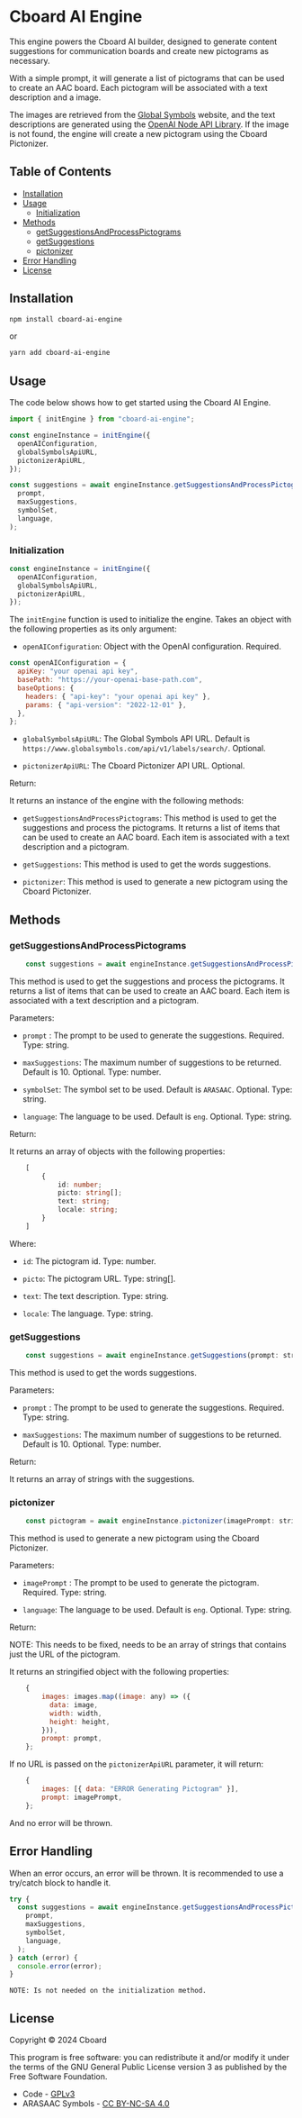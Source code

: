 # Cboard AI Engine

This engine powers the Cboard AI builder, designed to generate content suggestions for communication boards and create new pictograms as necessary.

With a simple prompt, it will generate a list of pictograms that can be used to create an AAC board. Each pictogram will be associated with a text description and a image.

The images are retrieved from the [Global Symbols](https://www.globalsymbols.com/) website, and the text descriptions are generated using the [OpenAI Node API Library](https://www.npmjs.com/package/openai). If the image is not found, the engine will create a new pictogram using the Cboard Pictonizer.

## Table of Contents

- [Installation](#installation)
- [Usage](#usage)
  - [Initialization](#initialization)
- [Methods](#methods)
  - [getSuggestionsAndProcessPictograms](#getSuggestionsAndProcessPictograms)
  - [getSuggestions](#getSuggestions)
  - [pictonizer](#pictonizer)
- [Error Handling](#error-handling)
- [License](#license)

## Installation

```bash
npm install cboard-ai-engine
```

or

```bash
yarn add cboard-ai-engine
```

## Usage

The code below shows how to get started using the Cboard AI Engine.

```javascript
import { initEngine } from "cboard-ai-engine";

const engineInstance = initEngine({
  openAIConfiguration,
  globalSymbolsApiURL,
  pictonizerApiURL,
});

const suggestions = await engineInstance.getSuggestionsAndProcessPictograms(
  prompt,
  maxSuggestions,
  symbolSet,
  language,
);
```

### Initialization

```javascript
const engineInstance = initEngine({
  openAIConfiguration,
  globalSymbolsApiURL,
  pictonizerApiURL,
});
```

The `initEngine` function is used to initialize the engine. Takes an object with the following properties as its only argument:

- `openAIConfiguration`: Object with the OpenAI configuration. Required.

```javascript
const openAIConfiguration = {
  apiKey: "your openai api key",
  basePath: "https://your-openai-base-path.com",
  baseOptions: {
    headers: { "api-key": "your openai api key" },
    params: { "api-version": "2022-12-01" },
  },
};
```

- `globalSymbolsApiURL`: The Global Symbols API URL. Default is `https://www.globalsymbols.com/api/v1/labels/search/`. Optional.

- `pictonizerApiURL`: The Cboard Pictonizer API URL. Optional.

Return:

It returns an instance of the engine with the following methods:

- `getSuggestionsAndProcessPictograms`: This method is used to get the suggestions and process the pictograms. It returns a list of items that can be used to create an AAC board. Each item is associated with a text description and a pictogram.

- `getSuggestions`: This method is used to get the words suggestions.

- `pictonizer`: This method is used to generate a new pictogram using the Cboard Pictonizer.

## Methods

### getSuggestionsAndProcessPictograms

```javascript
    const suggestions = await engineInstance.getSuggestionsAndProcessPictograms(prompt: string, maxSuggestions: number, symbolSet: string, language: string) => Promise<Array<{id: number, picto: string[], text: string, locale: string}>>;
```

This method is used to get the suggestions and process the pictograms. It returns a list of items that can be used to create an AAC board. Each item is associated with a text description and a pictogram.

Parameters:

- `prompt` : The prompt to be used to generate the suggestions. Required. Type: string.

- `maxSuggestions`: The maximum number of suggestions to be returned. Default is 10. Optional. Type: number.

- `symbolSet`: The symbol set to be used. Default is `ARASAAC`. Optional. Type: string.

- `language`: The language to be used. Default is `eng`. Optional. Type: string.

Return:

It returns an array of objects with the following properties:

```typescript
    [
        {
            id: number;
            picto: string[];
            text: string;
            locale: string;
        }
    ]
```

Where:

- `id`: The pictogram id. Type: number.

- `picto`: The pictogram URL. Type: string[].

- `text`: The text description. Type: string.

- `locale`: The language. Type: string.

### getSuggestions

```javascript
    const suggestions = await engineInstance.getSuggestions(prompt: string, maxSuggestions: number) => Promise<Array<string>>;
```

This method is used to get the words suggestions.

Parameters:

- `prompt` : The prompt to be used to generate the suggestions. Required. Type: string.

- `maxSuggestions`: The maximum number of suggestions to be returned. Default is 10. Optional. Type: number.

Return:

It returns an array of strings with the suggestions.

### pictonizer

```javascript
    const pictogram = await engineInstance.pictonizer(imagePrompt: string, language: string) => Promise<string>;
```

This method is used to generate a new pictogram using the Cboard Pictonizer.

Parameters:

- `imagePrompt` : The prompt to be used to generate the pictogram. Required. Type: string.

- `language`: The language to be used. Default is `eng`. Optional. Type: string.

Return:

NOTE: This needs to be fixed, needs to be an array of strings that contains just the URL of the pictogram.

It returns an stringified object with the following properties:

```javascript
    {
        images: images.map((image: any) => ({
          data: image,
          width: width,
          height: height,
        })),
        prompt: prompt,
    };
```

If no URL is passed on the `pictonizerApiURL` parameter, it will return:

```javascript
    {
        images: [{ data: "ERROR Generating Pictogram" }],
        prompt: imagePrompt,
    };
```

And no error will be thrown.

## Error Handling

When an error occurs, an error will be thrown. It is recommended to use a try/catch block to handle it.

```javascript
try {
  const suggestions = await engineInstance.getSuggestionsAndProcessPictograms(
    prompt,
    maxSuggestions,
    symbolSet,
    language,
  );
} catch (error) {
  console.error(error);
}
```

    NOTE: Is not needed on the initialization method.

## License

Copyright © 2024 Cboard

This program is free software: you can redistribute it and/or modify it under the terms of the GNU General Public License version 3 as published by the Free Software Foundation.

- Code - [GPLv3](https://github.com/cboard-org/cboard/blob/master/LICENSE.txt)
- ARASAAC Symbols - [CC BY-NC-SA 4.0](https://creativecommons.org/licenses/by-nc-sa/4.0/)
